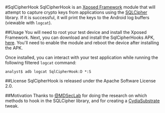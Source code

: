 #SqlCipherHook
SqlCipherHook is an [Xposed Framework](http://repo.xposed.info/) module that will attempt to capture crypto keys from applications using the [SQLCipher](https://www.zetetic.net/sqlcipher/) library.  If it is successful, it will print the keys to the Android log buffers (viewable with `logcat`).

##Usage
You will need to root your test device and install the Xposed Framework.  Next, you can download and install the SqlCipherHooks APK, [here](https://github.com/jakev/SqlCipherHook/blob/master/bin/SqlCipherHook.apk?raw=true). You'll need to enable the module and reboot the device after installing the APK.

Once installed, you can interact with your test application while running the following filtered `logcat` command:

    analyst$ adb logcat SqlCipherHook:D *:S

##License
SqlCipherHook is released under the Apache Software License 2.0.

##Motivation
Thanks to [@MDSecLab](https://twitter.com/mdseclabs) for doing the research on which methods to hook in the SQLCipher library, and for creating a [CydiaSubstrate](http://www.cydiasubstrate.com/) tweak.
